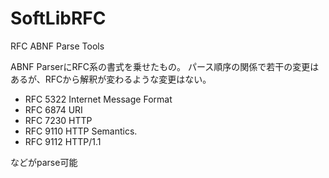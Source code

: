 # SoftLibRFC
RFC ABNF Parse Tools

ABNF ParserにRFC系の書式を乗せたもの。
パース順序の関係で若干の変更はあるが、RFCから解釈が変わるような変更はない。

* RFC 5322 Internet Message Format
* RFC 6874 URI
* RFC 7230 HTTP
* RFC 9110 HTTP Semantics.
* RFC 9112 HTTP/1.1

などがparse可能

